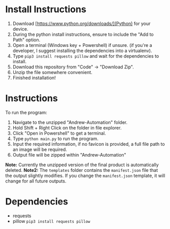# Install Instructions

1. Download [https://www.python.org/downloads/](Python) for your device.
2. During the python install instructions, ensure to include the "Add to Path" option.
3. Open a terminal (Windows key + Powershell) if unsure. (if you're a developer, I suggest installing the dependencies into a virtualenv).
4. Type `pip3 install requests pillow` and wait for the dependencies to install.
5. Download this repository from "Code" -> "Download Zip".
6. Unzip the file somewhere convenient.
7. Finished installation!

# Instructions

To run the program:

1. Navigate to the unzipped "Andrew-Automation" folder.
2. Hold Shift + Right Click on the folder in file explorer.
3. Click "Open in Powershell" to get a terminal.
4. Type `python main.py` to run the program.
5. Input the required information, if no favicon is provided, a full file path to an image will be required.
6. Output file will be zipped within "Andrew-Automation"

**Note:** Currently the unzipped version of the final product is automatically deleted.
**Note2:** The `templates` folder contains the `manifest.json` file that the output slightly modifies. If you change the `manifest.json` template, it will change for all future outputs.

# Dependencies

- requests
- pillow
  `pip3 install requests pillow`
